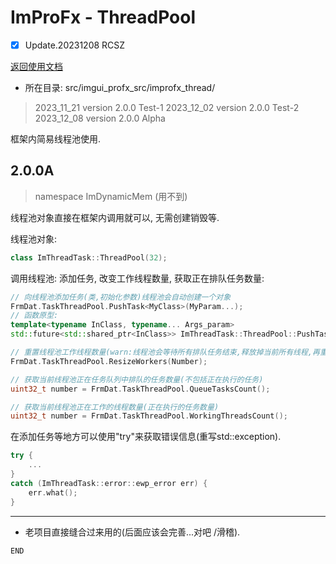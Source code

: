 # ImProFx - ThreadPool
- [x] Update.20231208 RCSZ

[返回使用文档](improfx_usage.md)
- 所在目录: src/imgui_profx_src/improfx_thread/

> 2023_11_21 version 2.0.0 Test-1
> 2023_12_02 version 2.0.0 Test-2
> 2023_12_08 version 2.0.0 Alpha

框架内简易线程池使用.

## 2.0.0A
> namespace ImDynamicMem (用不到)

线程池对象直接在框架内调用就可以, 无需创建销毁等.

线程池对象:
```cpp
class ImThreadTask::ThreadPool(32);
```

调用线程池: 添加任务, 改变工作线程数量, 获取正在排队任务数量:
```cpp
// 向线程池添加任务(类,初始化参数)线程池会自动创建一个对象
FrmDat.TaskThreadPool.PushTask<MyClass>(MyParam...);
// 函数原型:
template<typename InClass, typename... Args_param>
std::future<std::shared_ptr<InClass>> ImThreadTask::ThreadPool::PushTask(Args_param... Args);

// 重置线程池工作线程数量(warn:线程池会等待所有排队任务结束,释放掉当前所有线程,再重新创建指定数量线程)
FrmDat.TaskThreadPool.ResizeWorkers(Number);

// 获取当前线程池正在任务队列中排队的任务数量(不包括正在执行的任务)
uint32_t number = FrmDat.TaskThreadPool.QueueTasksCount();

// 获取当前线程池正在工作的线程数量(正在执行的任务数量)
uint32_t number = FrmDat.TaskThreadPool.WorkingThreadsCount();
```

在添加任务等地方可以使用"try"来获取错误信息(重写std::exception).
```cpp
try {
    ...
}
catch (ImThreadTask::error::ewp_error err) {
    err.what();
}
```

---

- 老项目直接缝合过来用的(后面应该会完善...对吧 /滑稽).

```END```